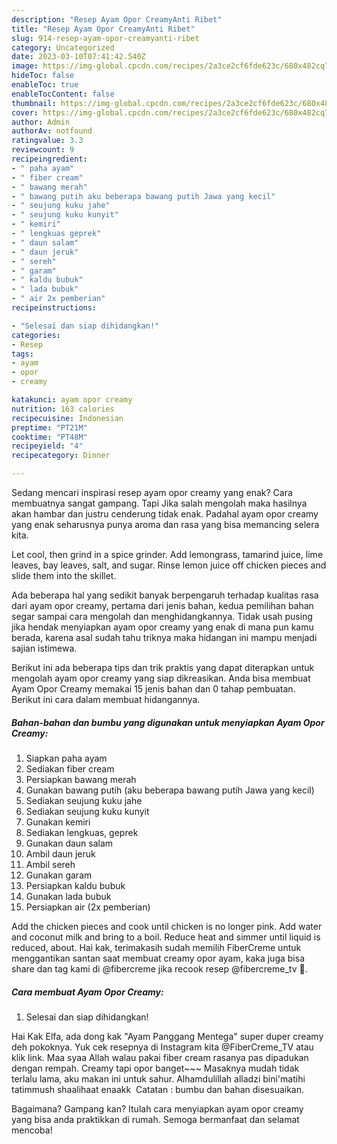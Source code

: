 ```yaml
---
description: "Resep Ayam Opor CreamyAnti Ribet"
title: "Resep Ayam Opor CreamyAnti Ribet"
slug: 914-resep-ayam-opor-creamyanti-ribet
category: Uncategorized
date: 2023-03-10T07:41:42.540Z
image: https://img-global.cpcdn.com/recipes/2a3ce2cf6fde623c/680x482cq70/ayam-opor-creamy-foto-resep-utama.jpg
hideToc: false
enableToc: true
enableTocContent: false
thumbnail: https://img-global.cpcdn.com/recipes/2a3ce2cf6fde623c/680x482cq70/ayam-opor-creamy-foto-resep-utama.jpg
cover: https://img-global.cpcdn.com/recipes/2a3ce2cf6fde623c/680x482cq70/ayam-opor-creamy-foto-resep-utama.jpg
author: Admin
authorAv: notfound
ratingvalue: 3.3
reviewcount: 9
recipeingredient:
- " paha ayam"
- " fiber cream"
- " bawang merah"
- " bawang putih aku beberapa bawang putih Jawa yang kecil"
- " seujung kuku jahe"
- " seujung kuku kunyit"
- " kemiri"
- " lengkuas geprek"
- " daun salam"
- " daun jeruk"
- " sereh"
- " garam"
- " kaldu bubuk"
- " lada bubuk"
- " air 2x pemberian"
recipeinstructions:

- "Selesai dan siap dihidangkan!"
categories:
- Resep
tags:
- ayam
- opor
- creamy

katakunci: ayam opor creamy 
nutrition: 163 calories
recipecuisine: Indonesian
preptime: "PT21M"
cooktime: "PT48M"
recipeyield: "4"
recipecategory: Dinner

---
```



Sedang mencari inspirasi resep ayam opor creamy yang enak? Cara membuatnya sangat gampang. Tapi Jika salah mengolah maka hasilnya akan hambar dan justru cenderung tidak enak. Padahal ayam opor creamy yang enak seharusnya punya aroma dan rasa yang bisa memancing selera kita.


Let cool, then grind in a spice grinder. Add lemongrass, tamarind juice, lime leaves, bay leaves, salt, and sugar. Rinse lemon juice off chicken pieces and slide them into the skillet.

Ada beberapa hal yang sedikit banyak berpengaruh terhadap kualitas rasa dari ayam opor creamy, pertama dari jenis bahan, kedua pemilihan bahan segar sampai cara mengolah dan menghidangkannya. Tidak usah pusing jika hendak menyiapkan ayam opor creamy yang enak di mana pun kamu berada, karena asal sudah tahu triknya maka hidangan ini mampu menjadi sajian istimewa.


Berikut ini ada beberapa tips dan trik praktis yang dapat diterapkan untuk mengolah ayam opor creamy yang siap dikreasikan. Anda bisa membuat Ayam Opor Creamy memakai 15 jenis bahan dan 0 tahap pembuatan. Berikut ini cara dalam membuat hidangannya.

<!--inarticleads1-->

##### Bahan-bahan dan bumbu yang digunakan untuk menyiapkan Ayam Opor Creamy:

1. Siapkan  paha ayam
1. Sediakan  fiber cream
1. Persiapkan  bawang merah
1. Gunakan  bawang putih (aku beberapa bawang putih Jawa yang kecil)
1. Sediakan  seujung kuku jahe
1. Sediakan  seujung kuku kunyit
1. Gunakan  kemiri
1. Sediakan  lengkuas, geprek
1. Gunakan  daun salam
1. Ambil  daun jeruk
1. Ambil  sereh
1. Gunakan  garam
1. Persiapkan  kaldu bubuk
1. Gunakan  lada bubuk
1. Persiapkan  air (2x pemberian)


Add the chicken pieces and cook until chicken is no longer pink. Add water and coconut milk and bring to a boil. Reduce heat and simmer until liquid is reduced, about. Hai kak, terimakasih sudah memilih FiberCreme untuk menggantikan santan saat membuat creamy opor ayam, kaka juga bisa share dan tag kami di @fibercreme jika recook resep @fibercreme_tv 🙂. 

<!--inarticleads2-->

##### Cara membuat Ayam Opor Creamy:


1. Selesai dan siap dihidangkan!

Hai Kak Elfa, ada dong kak &#34;Ayam Panggang Mentega&#34; super duper creamy deh pokoknya. Yuk cek resepnya di Instagram kita @FiberCreme_TV atau klik link. Maa syaa Allah walau pakai fiber cream rasanya pas dipadukan dengan rempah. Creamy tapi opor banget~~~ Masaknya mudah tidak terlalu lama, aku makan ini untuk sahur. Alhamdulillah alladzi bini&#39;matihi tatimmush shaalihaat enaakk ️ Catatan : bumbu dan bahan disesuaikan. 

Bagaimana? Gampang kan? Itulah cara menyiapkan ayam opor creamy yang bisa anda praktikkan di rumah. Semoga bermanfaat dan selamat mencoba!
